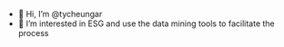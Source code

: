 - 👋 Hi, I’m @tycheungar
- 👀 I’m interested in ESG and use the data mining tools to facilitate the process
